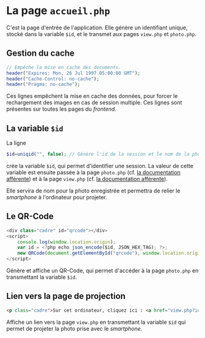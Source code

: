 # La page `accueil.php`
C'est la page d'entrée de l'application. Elle génère un identifiant unique, stocké dans la variable `$id`, et le transmet aux pages `view.php` et `photo.php`.

## Gestion du cache
``` php
// Empêche la mise en cache des documents.
header("Expires: Mon, 26 Jul 1997 05:00:00 GMT");
header("Cache-Control: no-cache");
header("Pragma: no-cache");
```

Ces lignes empêchent la mise en cache des données, pour forcer le rechargement des images en cas de session multiple. Ces lignes sont présentes sur toutes les pages du *frontend*.

## La variable `$id`
La ligne 
``` php
$id=uniqid("", false); // Génère l'id de la session et le nom de la photo
```
crée la variable `$id`, qui permet d'identifier une session. La valeur de cette variable est ensuite passée à la page `photo.php` (cf. [la documentation afférente](photo.md)) et à la page `view.php` (cf. [la documentation afférente](view.md)).

Elle servira de nom pour la photo enregistrée et permettra de relier le *smartphone* à l'ordinateur pour projeter.

## Le QR-Code
``` js 
<div class="cadre" id="qrcode"></div>
<script>
	console.log(window.location.origin);
	var id = <?php echo json_encode($id, JSON_HEX_TAG); ?>;
	new QRCode(document.getElementById("qrcode"), window.location.origin+"/visualiseur/photo.php?id="+id);
</script>
``` 

Génère et affiche un QR-Code, qui permet d'accéder à la page `photo.php` en transmettant la variable `$id`.

## Lien vers la page de projection
``` html
<p class="cadre">Sur cet ordinateur, cliquez ici : <a href="view.php?id=<?php echo $id; ?>">projeter l'image</a></p>
```
Affiche un lien vers la page `view.php` en transmettant la variable `$id` qui permet de projeter la photo prise avec le *smartphone*.
